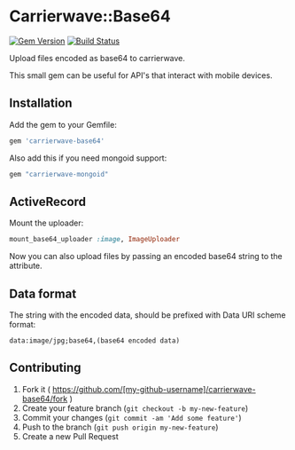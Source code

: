 # Carrierwave::Base64

[![Gem Version](https://badge.fury.io/rb/carrierwave-base64.svg)](http://badge.fury.io/rb/carrierwave-base64)
[![Build Status](https://travis-ci.org/lebedev-yury/carrierwave-base64.svg?branch=master)](https://travis-ci.org/lebedev-yury/carrierwave-base64)

Upload files encoded as base64 to carrierwave.

This small gem can be useful for API's that interact with mobile devices.

## Installation

Add the gem to your Gemfile:

```ruby
gem 'carrierwave-base64'
```

Also add this if you need mongoid support:

```ruby
gem "carrierwave-mongoid"
```

## ActiveRecord

Mount the uploader:

```ruby
mount_base64_uploader :image, ImageUploader
```

Now you can also upload files by passing an encoded base64 string to the attribute.

## Data format

The string with the encoded data, should be prefixed with Data URI scheme format:

```
data:image/jpg;base64,(base64 encoded data)
```

## Contributing

1. Fork it ( https://github.com/[my-github-username]/carrierwave-base64/fork )
2. Create your feature branch (`git checkout -b my-new-feature`)
3. Commit your changes (`git commit -am 'Add some feature'`)
4. Push to the branch (`git push origin my-new-feature`)
5. Create a new Pull Request
